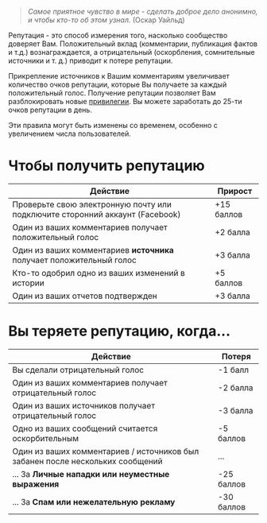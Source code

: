 > _Самое приятное чувство в мире - сделать доброе дело анонимно, и чтобы кто-то об этом узнал._
> (Оскар Уайльд)

Репутация - это способ измерения того, насколько сообщество доверяет Вам.
Положительный вклад (комментарии, публикация фактов и т.д.) вознаграждается, а отрицательный (оскорбления, сомнительные источники и т. д.) приводит к потере репутации.

Прикрепление источников к Вашим комментариям увеличивает количество очков репутации, которые Вы получаете за каждый положительный голос.
Получение репутации позволяет Вам разблокировать новые [привилегии](/help/privileges). Вы можете заработать до 25-ти очков репутации в день.

Эти правила могут быть изменены со временем, особенно с увеличением числа пользователей.

 
# Чтобы получить репутацию

| Действие                                                                          | Прирост          |
|-----------------------------------------------------------------------------------|------------------|
| Проверьте свою электронную почту или подключите сторонний аккаунт (Facebook)      | +15 баллов
| Один из ваших комментариев получает положительный голос                           | +2 балла
| Один из ваших комментариев **источника** получает положительный голос             | +3 балла
| Кто-то одобрил одно из ваших изменений в истории                                  | +5 баллов
| Один из ваших отчетов подтвержден                                                 | +3 балла

# Вы теряете репутацию, когда...

| Действие                                                                          | Потеря           |
|-----------------------------------------------------------------------------------|------------------|
| Вы сделали отрицательный голос                                                    | -1 балл
| Один из ваших комментариев получает отрицательный голос                           | -2 балла
| Один из ваших источников получает отрицательный голос                             | -3 балла
| Одно из ваших сообщений считается оскорбительным                                  | -5 баллов
| Один из ваших комментариев / источников был забанен после нескольких сообщений    | ...
| ... За **Личные нападки или неуместные выражения**                                | -25 баллов
| ... За **Спам или нежелательную рекламу**                                         | -30 баллов
